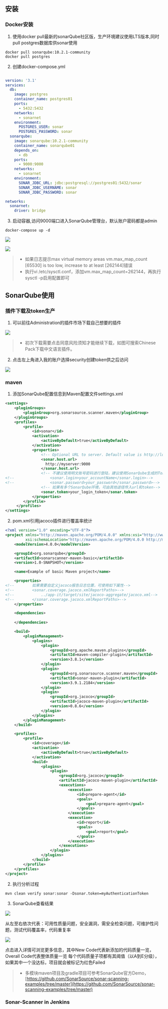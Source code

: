 
## 安装

### Docker安装

1. 使用docker pull最新的sonarQube社区版，生产环境建议使用LTS版本,同时pull postgres数据库供sonar使用

```shell
docker pull sonarqube:10.2.1-community
docker pull postgres
```

2. 创建docker-compose.yml

```yml

version: '3.1'
services:
  db:
    image: postgres
    container_name: postgres01
    ports:
      - 5432:5432
    networks:
      - sonarnet
    environment:
      POSTGRES_USER: sonar
      POSTGRES_PASSWORD: sonar
  sonarqube:
    image: sonarqube:10.2.1-community
    container_name: sonarqube01
    depends_on: 
      - db
    ports:
      - 9000:9000
    networks:
      - sonarnet
    environment:
      SONAR_JDBC_URL: jdbc:postgresql://postgres01:5432/sonar
      SONAR_JDBC_USERNAME: sonar
      SONAR_JDBC_PASSWORD: sonar

networks:
  sonarnet:
    driver: bridge
```

3. 启动容器,访问9000端口进入SonarQube管理台，默认账户密码都是admin

```shell
docker-compose up -d
```
![](./img/sonar_docker_compose.png)

![](./img/sonar_init.png)


>- 如果日志提示max virtual memory areas vm.max_map_count [65530] is too low, increase to at least [262144]错误
>- 执行vi /etc/sysctl.conf，添加vm.max_map_count=262144，再执行sysctl -p启用配置即可


## SonarQube使用

### 插件下载及token生产
1. 可以前往Administration的插件市场下载自己想要的插件

![](./img/sonar_plugin.png)

>- 初次下载需要点击同意风险须知才能继续下载，如图可搜索Chinese Pack下载中文语言插件。

2. 点击左上角进入我的账户选择security创建token供之后访问

![](./img/sonar_token.png)

### maven


1. 添加SonarQube配置信息到Maven配置文件settings.xml

```xml
<settings>
    <pluginGroups>
        <pluginGroup>org.sonarsource.scanner.maven</pluginGroup>
    </pluginGroups>
    <profiles>
        <profile>
            <id>sonar</id>
            <activation>
                <activeByDefault>true</activeByDefault>
            </activation>
            <properties>
                <!-- Optional URL to server. Default value is http://localhost:9000 -->
                <sonar.host.url>
                  http://myserver:9000
                </sonar.host.url>
                <!-- 不建议使用明文账号密码进行登陆，建议使用SonarQube生成的Token-->
<!--                <sonar.login>your_accountName</sonar.login>-->
<!--                <sonar.password>your_password</sonar.password>-->
                <!-- 如果有多个SonarQube环境，可由其他途径传入url和token-->
                <sonar.token>your_login_token</sonar.token>
            </properties>
        </profile>
     </profiles>
</settings>
```

2. pom.xml引用jacoco插件进行覆盖率统计

```xml
<?xml version="1.0" encoding="UTF-8"?>
<project xmlns="http://maven.apache.org/POM/4.0.0" xmlns:xsi="http://www.w3.org/2001/XMLSchema-instance"
         xsi:schemaLocation="http://maven.apache.org/POM/4.0.0 http://maven.apache.org/maven-v4_0_0.xsd">
    <modelVersion>4.0.0</modelVersion>

    <groupId>org.sonarqube</groupId>
    <artifactId>sonarscanner-maven-basic</artifactId>
    <version>1.0-SNAPSHOT</version>

    <name>Example of basic Maven project</name>

    <properties>
<!--        如果需要自定义jacoco报告日志位置，可使用如下属性-->
<!--        <sonar.coverage.jacoco.xmlReportPaths>-->
<!--            ../app-it/target/site/jacoco-aggregate/jacoco.xml-->
<!--        </sonar.coverage.jacoco.xmlReportPaths>-->
    </properties>

    <dependencies>
    
    </dependencies>

    <build>
        <pluginManagement>
            <plugins>
                <plugin>
                    <groupId>org.apache.maven.plugins</groupId>
                    <artifactId>maven-compiler-plugin</artifactId>
                    <version>3.8.1</version>
                </plugin>
                <plugin>
                    <groupId>org.sonarsource.scanner.maven</groupId>
                    <artifactId>sonar-maven-plugin</artifactId>
                    <version>3.9.1.2184</version>
                </plugin>
                <plugin>
                    <groupId>org.jacoco</groupId>
                    <artifactId>jacoco-maven-plugin</artifactId>
                    <version>0.8.6</version>
                </plugin>
            </plugins>
        </pluginManagement>
    </build>

    <profiles>
        <profile>
            <id>coverage</id>
            <activation>
                <activeByDefault>true</activeByDefault>
            </activation>
            <build>
                <plugins>
                    <plugin>
                        <groupId>org.jacoco</groupId>
                        <artifactId>jacoco-maven-plugin</artifactId>
                        <executions>
                            <execution>
                                <id>prepare-agent</id>
                                <goals>
                                    <goal>prepare-agent</goal>
                                </goals>
                            </execution>
                            <execution>
                                <id>report</id>
                                <goals>
                                    <goal>report</goal>
                                </goals>
                            </execution>
                        </executions>
                    </plugin>
                </plugins>
            </build>
        </profile>
    </profiles>
</project>
```

2. 执行分析过程

```shell
mvn clean verify sonar:sonar -Dsonar.token=myAuthenticationToken
```

3. SonarQube查看结果

![](./img/sonar_starter1.png)

从左至右依次代表：可用性质量问题，安全漏洞，需安全检查问题，可维护性问题，测试代码覆盖率，代码重复率

![](./img/sonar_starter2.png)

点击进入详情可浏览更多信息，其中New Code代表新添加的代码质量一览，Overall Code代表整体质量一览 
每个代码质量子项都有其阈值（以A到E分级），如果其中一个没达标，项目就会被标记为红色Failed



>- 多模块maven项目及gradle项目可参考SonarQube官方Demo，[https://github.com/SonarSource/sonar-scanning-examples/tree/master](https://github.com/SonarSource/sonar-scanning-examples/tree/master)


### Sonar-Scanner in Jenkins




